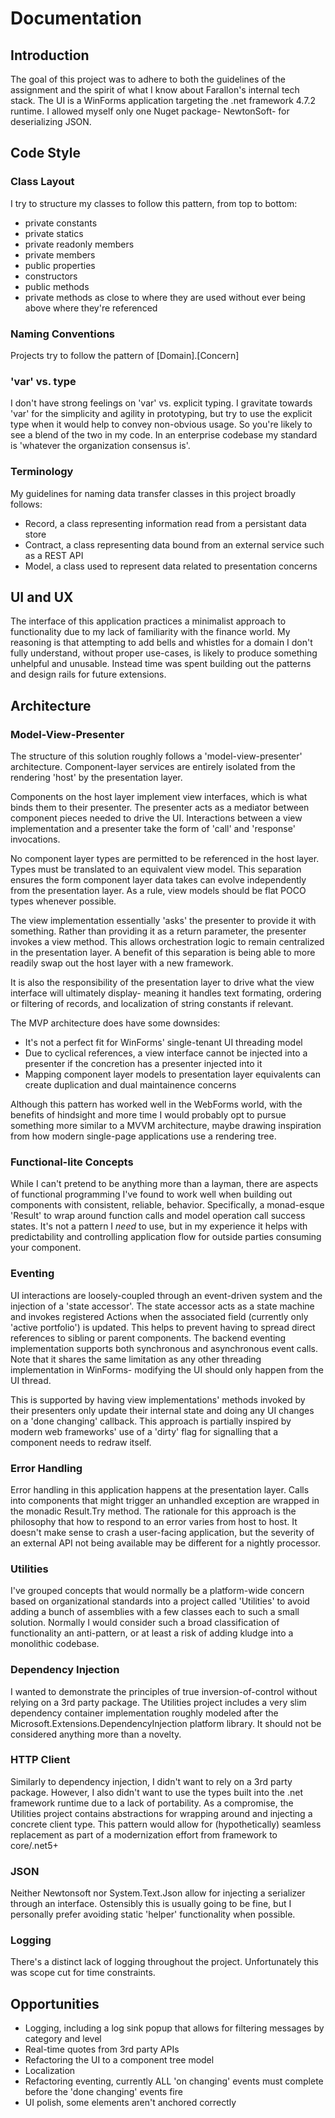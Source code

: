 # Documentation
## Introduction
The goal of this project was to adhere to both the guidelines of the assignment and the spirit of what I know about Farallon's internal
tech stack. The UI is a WinForms application targeting the .net framework 4.7.2 runtime. I allowed myself only one Nuget package- NewtonSoft-
for deserializing JSON.

## Code Style
### Class Layout
I try to structure my classes to follow this pattern, from top to bottom:
- private constants
- private statics
- private readonly members
- private members
- public properties
- constructors
- public methods
- private methods as close to where they are used without ever being above where they're referenced

### Naming Conventions
Projects try to follow the pattern of [Domain].[Concern]

### 'var' vs. type
I don't have strong feelings on 'var' vs. explicit typing. I gravitate towards 'var' for the simplicity and agility in prototyping, but try to use
the explicit type when it would help to convey non-obvious usage. So you're likely to see a blend of the two in my code. In an enterprise codebase my standard is
'whatever the organization consensus is'.

### Terminology
My guidelines for naming data transfer classes in this project broadly follows:
- Record, a class representing information read from a persistant data store
- Contract, a class representing data bound from an external service such as a REST API
- Model, a class used to represent data related to presentation concerns

## UI and UX
The interface of this application practices a minimalist approach to functionality due to my lack of familiarity with the finance world. My reasoning is that attempting to add
bells and whistles for a domain I don't fully understand, without proper use-cases, is likely to produce something unhelpful and unusable. Instead time was spent building out
the patterns and design rails for future extensions.

## Architecture

### Model-View-Presenter
The structure of this solution roughly follows a 'model-view-presenter' architecture. Component-layer services are entirely isolated from the rendering 'host' by
the presentation layer.

Components on the host layer implement view interfaces, which is what binds them to their presenter. The presenter acts as a mediator between component pieces needed to
drive the UI. Interactions between a view implementation and a presenter take the form of 'call' and 'response' invocations.

No component layer types are permitted to be referenced in the host layer. Types must be translated to an equivalent view model. This separation ensures the form component
layer data takes can evolve independently from the presentation layer. As a rule, view models should be flat POCO types whenever possible.

The view implementation essentially 'asks' the presenter to provide it with something. Rather than providing it as a return parameter, the presenter invokes a view method.
This allows orchestration logic to remain centralized in the presentation layer. A benefit of this separation is being able to more readily swap out the host layer with a new framework.

It is also the responsibility of the presentation layer to drive what the view interface will ultimately display- meaning it handles text formating, ordering or filtering of records,
and localization of string constants if relevant.

The MVP architecture does have some downsides:
- It's not a perfect fit for WinForms' single-tenant UI threading model
- Due to cyclical references, a view interface cannot be injected into a presenter if the concretion has a presenter injected into it
- Mapping component layer models to presentation layer equivalents can create duplication and dual maintainence concerns

Although this pattern has worked well in the WebForms world, with the benefits of hindsight and more time I would probably opt to pursue something more similar to a MVVM architecture,
maybe drawing inspiration from how modern single-page applications use a rendering tree.

### Functional-lite Concepts
While I can't pretend to be anything more than a layman, there are aspects of functional programming I've found to work well when building out components with consistent, reliable,
behavior. Specifically, a monad-esque 'Result<TType>' to wrap around function calls and model operation call success states. It's not a pattern I _need_ to use, but in my experience
 it helps with predictability and controlling application flow for outside parties consuming your component.

### Eventing
UI interactions are loosely-coupled through an event-driven system and the injection of a 'state accessor'. The state accessor acts as a state machine and invokes registered Actions
when the associated field (currently only 'active portfolio') is updated. This helps to prevent having to spread direct references to sibling or parent components. The backend
eventing implementation supports both synchronous and asynchronous event calls. Note that it shares the same limitation as any other threading implementation in WinForms- modifying
the UI should only happen from the UI thread.

This is supported by having view implementations' methods invoked by their presenters only update their internal state and doing any UI changes on a 'done changing' callback. This approach
is partially inspired by modern web frameworks' use of a 'dirty' flag for signalling that a component needs to redraw itself.

### Error Handling
Error handling in this application happens at the presentation layer. Calls into components that might trigger an unhandled exception are wrapped in the monadic Result.Try method.
The rationale for this approach is the philosophy that how to respond to an error varies from host to host. It doesn't make sense to crash a user-facing application, but the severity
of an external API not being available may be different for a nightly processor.

### Utilities
I've grouped concepts that would normally be a platform-wide concern based on organizational standards into a project called 'Utilities' to avoid adding a bunch of assemblies
with a few classes each to such a small solution. Normally I would consider such a broad classification of functionality an anti-pattern, or at least a risk of adding kludge
into a monolithic codebase.

### Dependency Injection
I wanted to demonstrate the principles of true inversion-of-control without relying on a 3rd party package. The Utilities project includes a very slim dependency container implementation
roughly modeled after the Microsoft.Extensions.DependencyInjection platform library. It should not be considered anything more than a novelty.

### HTTP Client
Similarly to dependency injection, I didn't want to rely on a 3rd party package. However, I also didn't want to use the types built into the .net framework runtime due to a lack of
portability. As a compromise, the Utilities project contains abstractions for wrapping around and injecting a concrete client type. This pattern would allow for (hypothetically) seamless
replacement as part of a modernization effort from framework to core/.net5+

### JSON
Neither Newtonsoft nor System.Text.Json allow for injecting a serializer through an interface. Ostensibly this is usually going to be fine, but I personally prefer avoiding static 'helper'
functionality when possible.

### Logging
There's a distinct lack of logging throughout the project. Unfortunately this was scope cut for time constraints.

## Opportunities
- Logging, including a log sink popup that allows for filtering messages by category and level
- Real-time quotes from 3rd party APIs
- Refactoring the UI to a component tree model
- Localization
- Refactoring eventing, currently ALL 'on changing' events must complete before the 'done changing' events fire
- UI polish, some elements aren't anchored correctly